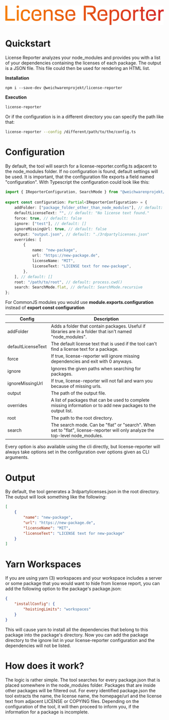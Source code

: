 <div align="center">
    <br>
    <img src="assets/logo.png" width="550" alt=""/>
</div>

# Quickstart

License Reporter analyzes your node_modules and provides you with a list of your dependencies containing the licenses of
each package. The output is a JSON file. This file could then be used for rendering an HTML list.

**Installation**

```
npm i --save-dev @weichwarenprojekt/license-reporter
```

**Execution**

```bash
license-reporter
```

Or if the configuration is in a different directory you can specify the path like that:

```bash
license-reporter --config /different/path/to/the/config.ts
```

# Configuration

By default, the tool will search for a license-reporter.config.ts adjacent to the node_modules folder. If no
configuration is found, default settings will be used. It is important, that the configuration file exports a field
named "configuration". With Typescript the configuration could look like this:

```typescript
import { IReporterConfiguration, SearchMode } from "@weichwarenprojekt/license-reporter";

export const configuration: Partial<IReporterConfiguration> = {
    addFolder: ["package_folder_other_than_node_modules"], // default: []
    defaultLicenseText: "", // default: "No license text found."
    force: true, // default: false
    ignore: ["test"], // default: []
    ignoreMissingUrl: true, // default: false
    output: "output.json", // default: "./3rdpartylicenses.json"
    overrides: [
        {
            name: "new-package",
            url: "https://new-package.de",
            licenseName: "MIT",
            licenseText: "LICENSE text for new-package",
        },
    ], // default: []
    root: "/path/to/root", // default: process.cwd()
    search: SearchMode.flat, // default: SearchMode.recursive
};
```

For CommonJS modules you would use **module.exports.configuration** instead of **export const configuration**

| Config             | Description                                                                                                                    |
|--------------------|--------------------------------------------------------------------------------------------------------------------------------|
| addFolder          | Adds a folder that contain packages. Useful if libraries are in a folder that isn't named "node_modules".                      |
| defaultLicenseText | The default license text that is used if the tool can't find a license text for a package.                                     |
| force              | If true, license-reporter will ignore missing dependencies and exit with 0 anyways.                                            |
| ignore             | Ignores the given paths when searching for packages.                                                                           |
| ignoreMissingUrl   | If true, license-reporter will not fail and warn you because of missing urls.                                                  |
| output             | The path of the output file.                                                                                                   |
| overrides          | A list of packages that can be used to complete missing information or to add new packages to the output list.                 |
| root               | The path to the root directory.                                                                                                |
| search             | The search mode. Can be "flat" or "search". When set to "flat", license-reporter will only analyze the top-level node_modules. |

Every option is also available using the cli directly, but license-reporter will always take options set in the
configuration over options given as CLI arguments.

# Output

By default, the tool generates a 3rdpartylicenses.json in the root directory. The output will look something like the
following:

```json
[
    {
        "name": "new-package",
        "url": "https://new-package.de",
        "licenseName": "MIT",
        "licenseText": "LICENSE text for new-package"
    }
]
```

# Yarn Workspaces

If you are using yarn (3) workspaces and your workspace includes a server or some package that you would want to hide from
license report, you can add the following option to the package's package.json:

```json
{
    "installConfig": {
        "hoistingLimits": "workspaces"
    }
}
```

This will cause yarn to install all the dependencies that belong to this package into the package's directory. Now you
can add the package directory to the ignore list in your license-reporter configuration and the dependencies will not
be listed.

# How does it work?

The logic is rather simple. The tool searches for every package.json that is placed somewhere in the node_modules folder.
Packages that are inside other packages will be filtered out. For every identified package.json the tool extracts the
name, the license name, the homepage/url and the license text from adjacent LICENSE or COPYING files. Depending on the
configuration of the tool, it will then proceed to inform you, if the information for a package is incomplete.
